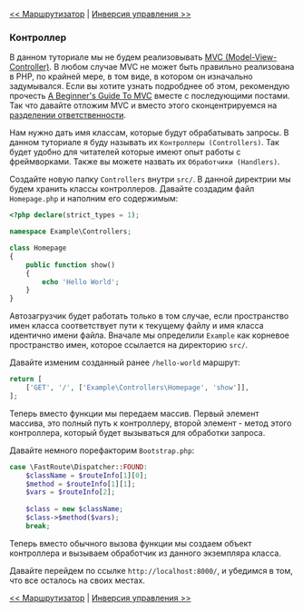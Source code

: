 [<< Маршрутизатор](05-router.md) | [Инверсия управления >>](07-inversion-of-control.md)

### Контроллер

В данном туториале мы не будем реализовывать [MVC (Model-View-Controller)](http://martinfowler.com/eaaCatalog/modelViewController.html). В любом случае MVC не может быть правильно реализована в PHP, по крайней мере, в том виде, в котором он изначально задумывался. Если вы хотите узнать подробднее об этом, рекомендую прочесть [A Beginner's Guide To MVC](http://blog.ircmaxell.com/2014/11/a-beginners-guide-to-mvc-for-web.html) вместе с последующими постами. Так что давайте отложим MVC и вместо этого сконцентрируемся на [разделении ответственности](https://ru.wikipedia.org/wiki/%D0%A0%D0%B0%D0%B7%D0%B4%D0%B5%D0%BB%D0%B5%D0%BD%D0%B8%D0%B5_%D0%BE%D1%82%D0%B2%D0%B5%D1%82%D1%81%D1%82%D0%B2%D0%B5%D0%BD%D0%BD%D0%BE%D1%81%D1%82%D0%B8).

Нам нужно дать имя классам, которые будут обрабатывать запросы. В данном туториале я буду называть их `Контроллеры (Controllers)`. Так будет удобно для читателей которые имеют опыт работы с фреймворками. Также вы можете назвать их `Обработчики (Handlers)`.

Создайте новую папку `Controllers` внутри `src/`. В данной директрии мы будем хранить классы контроллеров. Давайте создадим файл `Homepage.php` и наполним его содержимым: 

```php
<?php declare(strict_types = 1);

namespace Example\Controllers;

class Homepage
{
    public function show()
    {
        echo 'Hello World';
    }
}
```

Автозагрузчик будет работать только в том случае, если пространство имен класса соответствует пути к текущему файлу и имя класса идентично имени файла. Вначале мы определили `Example` как корневое пространство имен, которое ссылается на директорию `src/`.

Давайте изменим созданный ранее `/hello-world` маршрут:

```php
return [
    ['GET', '/', ['Example\Controllers\Homepage', 'show']],
];
```

Теперь вместо функции мы передаем массив. Первый элемент массива, это полный путь к контроллеру, второй элемент - метод этого контроллера, который будет вызываться для обработки запроса. 

Давайте немного порефакторим `Bootstrap.php`:

```php
case \FastRoute\Dispatcher::FOUND:
    $className = $routeInfo[1][0];
    $method = $routeInfo[1][1];
    $vars = $routeInfo[2];
    
    $class = new $className;
    $class->$method($vars);
    break;
```

Теперь вместо обычного вызова функции мы создаем объект контроллера и вызываем обработчик из данного экземпляра класса.

Давайте перейдем по ссылке `http://localhost:8000/`, и убедимся в том, что все осталось на своих местах.

[<< Маршрутизатор](05-router.md) | [Инверсия управления >>](07-inversion-of-control.md)
